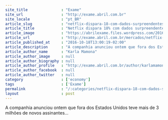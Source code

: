 ```yaml
---
site_title               : "Exame"
site_url                 : "http://exame.abril.com.br"
site_locale              : "pt_BR"
article_slug             : "netflix-dispara-18-com-dados-surpreendentes-no-trimestre"
article_title            : "Netflix dispara 18% com dados surpreendentes no trimestre"
article_image            : "https://abrilexame.files.wordpress.com/2016/10/size_960_16_9_narcos.jpg?quality=70&strip=all&w=960"
article_url              : "http://exame.abril.com.br/mercados/netflix-dispara-18-com-dados-surpreendentes-no-trimestre/"
article_published_at     : "2016-10-18T13:00:19-02:00"
article_description      : "A companhia anunciou ontem que fora dos Estados Unidos teve mais de 3 milhões de novos assinantes..."
article_author_name      : "Karla Mamona"
article_author_image     : null
article_author_biography : null
article_author_profile   : "http://exame.abril.com.br/author/karlamamona/"
article_author_facebook  : null
article_author_twitter   : null
category                 : ['economy']
tags                     : ['Exame']
permalink                : "/:categories/netflix-dispara-18-com-dados-surpreendentes-no-trimestre/"
layout                   : post
---
```


A companhia anunciou ontem que fora dos Estados Unidos teve mais de 3 milhões de novos assinantes...
